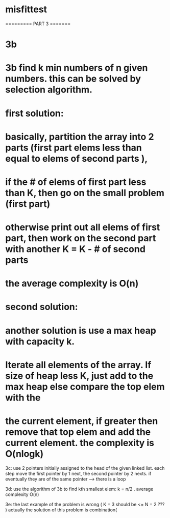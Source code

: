 misfittest
==========



========= PART 3 =======

# 3b
# 3b find k min numbers of n given numbers. this can be solved by selection algorithm.
# first solution:
# basically, partition the array into 2 parts (first part elems less than equal to elems of second parts ),
# if the # of elems of first part less than K, then go on the small problem (first part)
# otherwise print out all elems of first part, then work on the second part with another K = K - # of second parts
# the average complexity is O(n)
#
# second solution:
# another solution is use a max heap with capacity k.
# Iterate all elements of the array. If size of heap less K, just add to the max heap else compare the top elem with the
# the current element, if greater then remove that top elem and add the current element. the complexity is O(nlogk)


3c:
use 2 pointers initially assigned to the head of the given linked list. each step move the first pointer by 1 next, the second pointer by 2 nexts.
if eventually they are of the same pointer --> there is a loop

3d: use the algorithm of 3b to find kth smallest elem: k = n/2 . average complexity O(n)

3e: the last example of the problem is wrong ( K = 3 should be <= N = 2 ??? )
actually the solution of this problem is combination(

